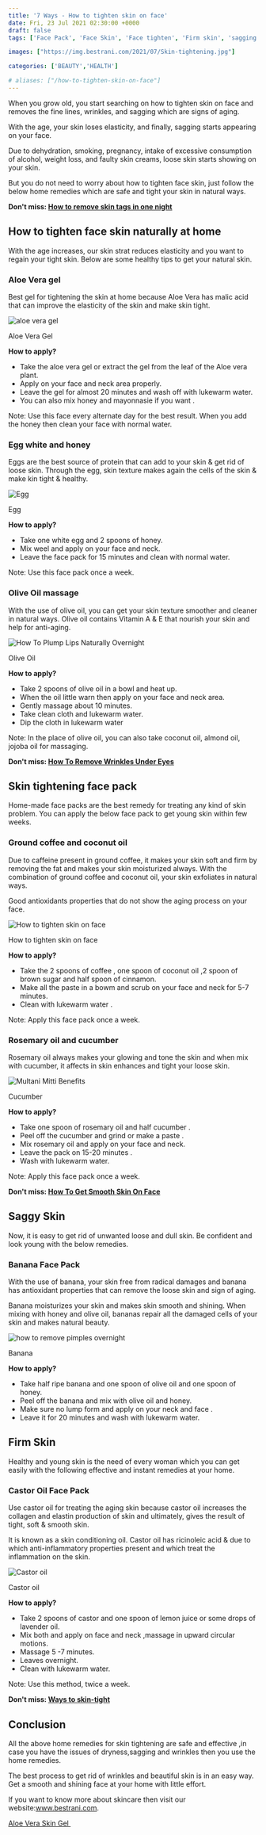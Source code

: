 ```yaml
---
title: '7 Ways - How to tighten skin on face'
date: Fri, 23 Jul 2021 02:30:00 +0000
draft: false
tags: ['Face Pack', 'Face Skin', 'Face tighten', 'Firm skin', 'sagging skin', 'Tighten Skin']

images: ["https://img.bestrani.com/2021/07/Skin-tightening.jpg"]

categories: ['BEAUTY','HEALTH']

# aliases: ["/how-to-tighten-skin-on-face"]
---
```


When you grow old, you start searching on how to tighten skin on face and removes the fine lines, wrinkles, and sagging which are signs of aging.

With the age, your skin loses elasticity, and finally, sagging starts appearing on your face.

Due to dehydration, smoking, pregnancy, intake of excessive consumption of alcohol, weight loss, and faulty skin creams, loose skin starts showing on your skin.

But you do not need to worry about how to tighten face skin, just follow the below home remedies which are safe and tight your skin in natural ways.

**Don't miss: [How to remove skin tags in one night](https://bestrani.com/how-to-remove-skin-tags-in-one-night/)**

How to tighten face skin naturally at home
------------------------------------------

With the age increases, our skin strat reduces elasticity and you want to regain your tight skin. Below are some healthy tips to get your natural skin.

### Aloe Vera gel

Best gel for tightening the skin at home because Aloe Vera has malic acid that can improve the elasticity of the skin and make skin tight.

![aloe vera gel](https://img.bestrani.com/2021/05/aloe-vera-gel-1.jpg)

Aloe Vera Gel

**How to apply?**

*   Take the aloe vera gel or extract the gel from the leaf of the Aloe vera plant.
*   Apply on your face and neck area properly.
*   Leave the gel for almost 20 minutes and wash off with lukewarm water.
*   You can also mix honey and mayonnasie if you want .

Note: Use this face every alternate day for the best result. When you add the honey then clean your face with normal water.

### Egg white and honey

Eggs are the best source of protein that can add to your skin & get rid of loose skin. Through the egg, skin texture makes again the cells of the skin & make kin tight & healthy.

![Egg](https://img.bestrani.com/2021/05/Egg-facial-masks.jpeg)

Egg

**How to apply?**

*   Take one white egg and 2 spoons of honey.
*   Mix weel and apply on your face and neck.
*   Leave the face pack for 15 minutes and clean with normal water.

Note: Use this face pack once a week.

### Olive Oil massage

With the use of olive oil, you can get your skin texture smoother and cleaner in natural ways. Olive oil contains Vitamin A & E that nourish your skin and help for anti-aging.

![How To Plump Lips Naturally Overnight](https://img.bestrani.com/2021/02/Olive-Oil-Massage.jpg)

Olive Oil

**How to apply?**

*   Take 2 spoons of olive oil in a bowl and heat up.
*   When the oil little warn then apply on your face and neck area.
*   Gently massage about 10 minutes.
*   Take clean cloth and lukewarm water.
*   Dip the cloth in lukewarm water

Note: In the place of olive oil, you can also take coconut oil, almond oil, jojoba oil for massaging.

**Don't miss: [How To Remove Wrinkles Under Eyes](https://bestrani.com/how-to-remove-wrinkles-under-eyes/)**

Skin tightening face pack
-------------------------

Home-made face packs are the best remedy for treating any kind of skin problem. You can apply the below face pack to get young skin within few weeks.

### Ground coffee and coconut oil

Due to caffeine present in ground coffee, it makes your skin soft and firm by removing the fat and makes your skin moisturized always. With the combination of ground coffee and coconut oil, your skin exfoliates in natural ways.

Good antioxidants properties that do not show the aging process on your face.

![How to tighten skin on face](https://img.bestrani.com/2021/07/coffee-face-pack.jpg)

How to tighten skin on face

**How to apply?**

*   Take the 2 spoons of coffee , one spoon of coconut oil ,2 spoon of brown sugar and half spoon of cinnamon.
*   Make all the paste in a bowm and scrub on your face and neck for 5-7 minutes.
*   Clean with lukewarm water .

Note: Apply this face pack once a week.

### Rosemary oil and cucumber

Rosemary oil always makes your glowing and tone the skin and when mix with cucumber, it affects in skin enhances and tight your loose skin.

![Multani Mitti Benefits](https://img.bestrani.com/2021/05/cucumber-face-pack.jpg)

Cucumber

**How to apply?**

*   Take one spoon of rosemary oil and half cucumber .
*   Peel off the cucumber and grind or make a paste .
*   Mix rosemary oil and apply on your face and neck.
*   Leave the pack on 15-20 minutes .
*   Wash with lukewarm water.

Note: Apply this face pack once a week.

**Don't miss: [How To Get Smooth Skin On Face](https://bestrani.com/how-to-get-smooth-skin-on-face/)**

Saggy Skin
----------

Now, it is easy to get rid of unwanted loose and dull skin. Be confident and look young with the below remedies.

### Banana Face Pack

With the use of banana, your skin free from radical damages and banana has antioxidant properties that can remove the loose skin and sign of aging.

Banana moisturizes your skin and makes skin smooth and shining. When mixing with honey and olive oil, bananas repair all the damaged cells of your skin and makes natural beauty.

![how to remove pimples overnight](https://img.bestrani.com/2021/02/Pimples-solution-1024x689.jpg)

Banana

**How to apply?**

*   Take half ripe banana and one spoon of olive oil and one spoon of honey.
*   Peel off the banana and mix with olive oil and honey.
*   Make sure no lump form and apply on your neck and face .
*   Leave it for 20 minutes and wash with lukewarm water.

Firm Skin
---------

Healthy and young skin is the need of every woman which you can get easily with the following effective and instant remedies at your home.

### Castor Oil Face Pack

Use castor oil for treating the aging skin because castor oil increases the collagen and elastin production of skin and ultimately, gives the result of tight, soft & smooth skin.

It is known as a skin conditioning oil. Castor oil has ricinoleic acid & due to which anti-inflammatory properties present and which treat the inflammation on the skin.

![Castor oil](https://img.bestrani.com/2021/06/Castor-oil.jpg)

Castor oil

**How to apply?**

*   Take 2 spoons of castor and one spoon of lemon juice or some drops of lavender oil.
*   Mix both and apply on face and neck ,massage in upward circular motions.
*   Massage 5 -7 minutes.
*   Leaves overnight.
*   Clean with lukewarm water.

Note: Use this method, twice a week.

**Don't miss: [Ways to skin-tight](https://www.wikihow.com/Tighten-Face-Skin)**

Conclusion
----------

All the above home remedies for skin tightening are safe and effective ,in case you have the issues of dryness,sagging and wrinkles then you use the home remedies.

The best process to get rid of wrinkles and beautiful skin is in an easy way. Get a smooth and shining face at your home with little effort.

If you want to know more about skincare then visit our website:www.bestrani.com.

[Aloe Vera Skin Gel ](https://bestrani.com/aloe-vera-skin-gel/)